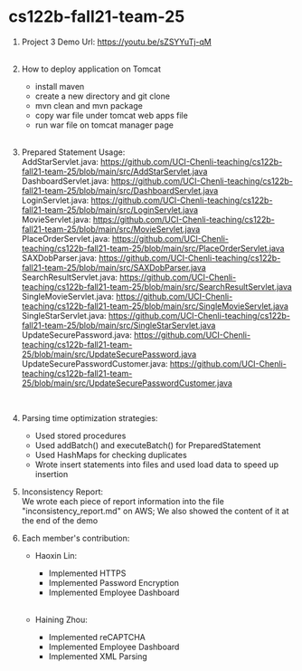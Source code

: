 # cs122b-fall21-team-25

1. Project 3 Demo Url: https://youtu.be/sZSYYuTj-qM
   <br><br>

2. How to deploy application on Tomcat
    - install maven
    - create a new directory and git clone
    - mvn clean and mvn package
    - copy war file under tomcat web apps file
    - run war file on tomcat manager page
      <br><br>

3. Prepared Statement Usage:
   <br>
   AddStarServlet.java: https://github.com/UCI-Chenli-teaching/cs122b-fall21-team-25/blob/main/src/AddStarServlet.java
   <br>
   DashboardServlet.java: https://github.com/UCI-Chenli-teaching/cs122b-fall21-team-25/blob/main/src/DashboardServlet.java
   <br>
   LoginServlet.java: https://github.com/UCI-Chenli-teaching/cs122b-fall21-team-25/blob/main/src/LoginServlet.java
   <br>
   MovieServlet.java: https://github.com/UCI-Chenli-teaching/cs122b-fall21-team-25/blob/main/src/MovieServlet.java
   <br>
   PlaceOrderServlet.java: https://github.com/UCI-Chenli-teaching/cs122b-fall21-team-25/blob/main/src/PlaceOrderServlet.java
   <br>
   SAXDobParser.java: https://github.com/UCI-Chenli-teaching/cs122b-fall21-team-25/blob/main/src/SAXDobParser.java
   <br>
   SearchResultServlet.java: https://github.com/UCI-Chenli-teaching/cs122b-fall21-team-25/blob/main/src/SearchResultServlet.java
   <br>
   SingleMovieServlet.java: https://github.com/UCI-Chenli-teaching/cs122b-fall21-team-25/blob/main/src/SingleMovieServlet.java
   <br>
   SingleStarServlet.java: https://github.com/UCI-Chenli-teaching/cs122b-fall21-team-25/blob/main/src/SingleStarServlet.java
   <br>
   UpdateSecurePassword.java: https://github.com/UCI-Chenli-teaching/cs122b-fall21-team-25/blob/main/src/UpdateSecurePassword.java
   <br>
   UpdateSecurePasswordCustomer.java: https://github.com/UCI-Chenli-teaching/cs122b-fall21-team-25/blob/main/src/UpdateSecurePasswordCustomer.java
<br>
   
4. Parsing time optimization strategies:
   <br>
    - Used stored procedures
    - Used addBatch() and executeBatch() for PreparedStatement
    - Used HashMaps for checking duplicates
    - Wrote insert statements into files and used load data to speed up insertion
    
5. Inconsistency Report:
   <br>
   We wrote each piece of report information into the file "inconsistency_report.md" on AWS; We also showed the content of it at the end of the demo

6. Each member's contribution:
   <br>

    - Haoxin Lin:
        - Implemented HTTPS
        - Implemented Password Encryption
        - Implemented Employee Dashboard
    <br><br>

    - Haining Zhou:
        - Implemented reCAPTCHA
        - Implemented Employee Dashboard
        - Implemented XML Parsing